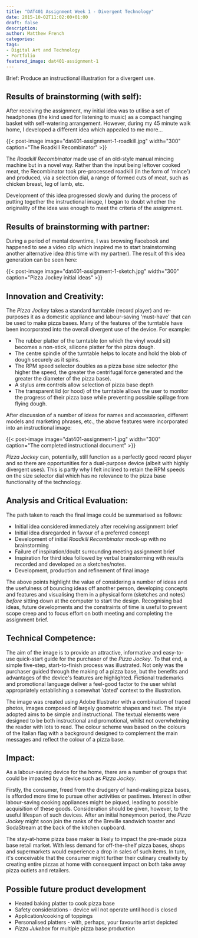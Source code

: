 ```yaml
---
title: "DAT401 Assignment Week 1 - Divergent Technology"
date: 2015-10-02T11:02:00+01:00
draft: false
description: 
author: Matthew French
categories:
tags:
- Digital Art and Technology
- Portfolio
featured_image: dat401-assignment-1
---
```


Brief: Produce an instructional illustration for a divergent use.

<!--more-->

## Results of brainstorming (with self):

After receiving the assignment, my initial idea was to utilise a set of headphones (the kind used for listening to music) as a compact hanging basket with self-watering arrangement. However, during my 45 minute walk home, I developed a different idea which appealed to me more...

{{< post-image image="dat401-assignment-1-roadkill.jpg" width="300" caption="The Roadkill Recombinator" >}}

The _Roadkill Recombinator_ made use of an old-style manual mincing machine but in a novel way. Rather than the input being leftover cooked meat, the Recombinator took pre-processed roadkill (in the form of 'mince') and produced, via a selection dial, a range of formed cuts of meat, such as chicken breast, leg of lamb, etc.

Development of this idea progressed slowly and during the process of putting together the instructional image, I began to doubt whether the originality of the idea was enough to meet the criteria of the assignment.

## Results of brainstorming with partner:

During a period of mental downtime, I was browsing Facebook and happened to see a video clip which inspired me to start brainstorming another alternative idea (this time with my partner). The result of this idea generation can be seen here:

{{< post-image image="dat401-assignment-1-sketch.jpg" width="300" caption="Pizza Jockey initial ideas" >}}

## Innovation and Creativity:

The _Pizza Jockey_ takes a standard turntable (record player) and re-purposes it as a domestic appliance and labour-saving 'must-have' that can be used to make pizza bases. Many of the features of the turntable have been incorporated into the overall divergent use of the device. For example:

- The rubber platter of the turntable (on which the vinyl would sit) becomes a non-stick, silicone platter for the pizza dough.
- The centre spindle of the turntable helps to locate and hold the blob of dough securely as it spins.
- The RPM speed selector doubles as a pizza base size selector (the higher the speed, the greater the centrifugal force generated and the greater the diameter of the pizza base).
- A stylus arm controls allow selection of pizza base depth
- The transparent lid (or hood) of the turntable allows the user to monitor the progress of their pizza base while preventing possible spillage from flying dough.

After discussion of a number of ideas for names and accessories, different models and marketing phrases, etc., the above features were incorporated into an instructional image:

{{< post-image image="dat401-assignment-1.jpg" width="300" caption="The completed instructional document" >}}

_Pizza Jockey_ can, potentially, still function as a perfectly good record player and so there are opportunities for a dual-purpose device (albeit with highly divergent uses). This is partly why I felt inclined to retain the RPM speeds on the size selector dial which has no relevance to the pizza base functionality of the technology.

## Analysis and Critical Evaluation:

The path taken to reach the final image could be summarised as follows:

- Initial idea considered immediately after receiving assignment brief
- Initial idea disregarded in favour of a preferred concept
- Development of initial _Roadkill Recombinator_ mock-up with no brainstorming
- Failure of inspiration/doubt surrounding meeting assignment brief
- Inspiration for third idea followed by verbal brainstorming with results recorded and developed as a sketches/notes.
- Development, production and refinement of final image

The above points highlight the value of considering a number of ideas and the usefulness of bouncing ideas off another person, developing concepts and features and visualising them in a physical form (sketches and notes) _before_ sitting down at the computer to start the design. Recognising bad ideas, future developments and the constraints of time is useful to prevent scope creep and to focus effort on both meeting and completing the assignment brief.

## Technical Competence:

The aim of the image is to provide an attractive, informative and easy-to-use quick-start guide for the purchaser of the _Pizza Jockey_. To that end, a simple five-step, start-to-finish process was illustrated. Not only was the purchaser guided through the making of a pizza base, but the benefits and advantages of the device's features are highlighted. Fictional trademarks and promotional language deliver a feel-good factor to the user whilst appropriately establishing a somewhat 'dated' context to the illustration.

The image was created using Adobe Illustrator with a combination of traced photos, images composed of largely geometric shapes and text. The style adopted aims to be simple and instructional. The textual elements were designed to be both instructional and promotional, whilst not overwhelming the reader with lots to read. The colour scheme was based on the colours of the Italian flag with a background designed to complement the main messages and reflect the colour of a pizza base.

## Impact:

As a labour-saving device for the home, there are a number of groups that could be impacted by a device such as _Pizza Jockey_.

Firstly, the consumer, freed from the drudgery of hand-making pizza bases, is afforded more time to pursue other activities or pastimes. Interest in other labour-saving cooking appliances might be piqued, leading to possible acquisition of these goods. Consideration should be given, however, to the useful lifespan of such devices. After an initial honeymoon period, the _Pizza Jockey_ might soon join the ranks of the Breville sandwich toaster and SodaStream at the back of the kitchen cupboard.

The stay-at-home pizza base maker is likely to impact the pre-made pizza base retail market. With less demand for off-the-shelf pizza bases, shops and supermarkets would experience a drop in sales of such items. In turn, it's conceivable that the consumer might further their culinary creativity by creating entire pizzas at home with consequent impact on both take away pizza outlets and retailers.

## Possible future product development

- Heated baking platter to cook pizza base
- Safety considerations - device will not operate until hood is closed
- Application/cooking of toppings
- Personalised platters - with, perhaps, your favourite artist depicted
- _Pizza Jukebox_ for multiple pizza base production